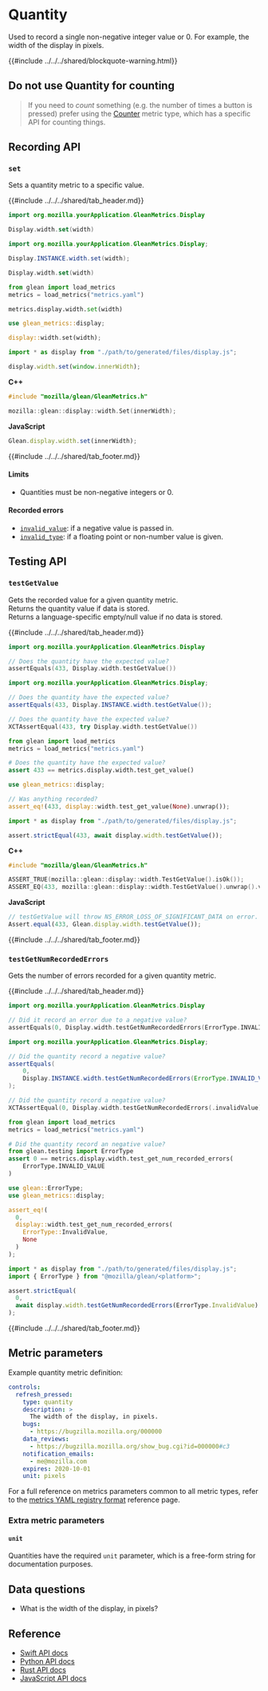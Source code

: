 # Quantity

Used to record a single non-negative integer value or 0.
For example, the width of the display in pixels.

{{#include ../../../shared/blockquote-warning.html}}

## Do not use Quantity for counting

> If you need to _count_ something (e.g. the number of times a button is pressed)
> prefer using the [Counter](./counter.md) metric type, which has a specific API for counting things.

## Recording API

### `set`

Sets a quantity metric to a specific value.

{{#include ../../../shared/tab_header.md}}

<div data-lang="Kotlin" class="tab">

```Kotlin
import org.mozilla.yourApplication.GleanMetrics.Display

Display.width.set(width)
```
</div>

<div data-lang="Java" class="tab">

```Java
import org.mozilla.yourApplication.GleanMetrics.Display;

Display.INSTANCE.width.set(width);
```
</div>

<div data-lang="Swift" class="tab">

```Swift
Display.width.set(width)
```
</div>

<div data-lang="Python" class="tab">

```Python
from glean import load_metrics
metrics = load_metrics("metrics.yaml")

metrics.display.width.set(width)
```
</div>

<div data-lang="Rust" class="tab">

```Rust
use glean_metrics::display;

display::width.set(width);
```
</div>

<div data-lang="JavaScript" class="tab">

```js
import * as display from "./path/to/generated/files/display.js";

display.width.set(window.innerWidth);
```
</div>

<div data-lang="Firefox Desktop" class="tab">

**C++**

```cpp
#include "mozilla/glean/GleanMetrics.h"

mozilla::glean::display::width.Set(innerWidth);
```

**JavaScript**

```js
Glean.display.width.set(innerWidth);
```
</div>

{{#include ../../../shared/tab_footer.md}}

#### Limits

* Quantities must be non-negative integers or 0.

#### Recorded errors

* [`invalid_value`](../../user/metrics/error-reporting.md): if a negative value is passed in.
* [`invalid_type`](../../user/metrics/error-reporting.md): if a floating point or non-number value is given.

## Testing API

### `testGetValue`

Gets the recorded value for a given quantity metric.  
Returns the quantity value if data is stored.  
Returns a language-specific empty/null value if no data is stored.

{{#include ../../../shared/tab_header.md}}

<div data-lang="Kotlin" class="tab">

```Kotlin
import org.mozilla.yourApplication.GleanMetrics.Display

// Does the quantity have the expected value?
assertEquals(433, Display.width.testGetValue())
```
</div>

<div data-lang="Java" class="tab">

```Java
import org.mozilla.yourApplication.GleanMetrics.Display;

// Does the quantity have the expected value?
assertEquals(433, Display.INSTANCE.width.testGetValue());
```
</div>

<div data-lang="Swift" class="tab">

```Swift
// Does the quantity have the expected value?
XCTAssertEqual(433, try Display.width.testGetValue())
```

</div>

<div data-lang="Python" class="tab">

```Python
from glean import load_metrics
metrics = load_metrics("metrics.yaml")

# Does the quantity have the expected value?
assert 433 == metrics.display.width.test_get_value()
```
</div>

<div data-lang="Rust" class="tab">

```Rust
use glean_metrics::display;

// Was anything recorded?
assert_eq!(433, display::width.test_get_value(None).unwrap());
```
</div>

<div data-lang="JavaScript" class="tab">

```js
import * as display from "./path/to/generated/files/display.js";

assert.strictEqual(433, await display.width.testGetValue());
```

</div>

<div data-lang="Firefox Desktop" class="tab">

**C++**

```cpp
#include "mozilla/glean/GleanMetrics.h"

ASSERT_TRUE(mozilla::glean::display::width.TestGetValue().isOk());
ASSERT_EQ(433, mozilla::glean::display::width.TestGetValue().unwrap().value());
```

**JavaScript**

```js
// testGetValue will throw NS_ERROR_LOSS_OF_SIGNIFICANT_DATA on error.
Assert.equal(433, Glean.display.width.testGetValue());
```
</div>

{{#include ../../../shared/tab_footer.md}}

### `testGetNumRecordedErrors`

Gets the number of errors recorded for a given quantity metric.

{{#include ../../../shared/tab_header.md}}

<div data-lang="Kotlin" class="tab">

```Kotlin
import org.mozilla.yourApplication.GleanMetrics.Display

// Did it record an error due to a negative value?
assertEquals(0, Display.width.testGetNumRecordedErrors(ErrorType.INVALID_VALUE))
```
</div>

<div data-lang="Java" class="tab">

```Java
import org.mozilla.yourApplication.GleanMetrics.Display;

// Did the quantity record a negative value?
assertEquals(
    0,
    Display.INSTANCE.width.testGetNumRecordedErrors(ErrorType.INVALID_VALUE)
);
```
</div>

<div data-lang="Swift" class="tab">

```Swift
// Did the quantity record a negative value?
XCTAssertEqual(0, Display.width.testGetNumRecordedErrors(.invalidValue))
```

</div>

<div data-lang="Python" class="tab">

```Python
from glean import load_metrics
metrics = load_metrics("metrics.yaml")

# Did the quantity record an negative value?
from glean.testing import ErrorType
assert 0 == metrics.display.width.test_get_num_recorded_errors(
    ErrorType.INVALID_VALUE
)
```
</div>

<div data-lang="Rust" class="tab">

```Rust
use glean::ErrorType;
use glean_metrics::display;

assert_eq!(
  0,
  display::width.test_get_num_recorded_errors(
    ErrorType::InvalidValue,
    None
  )
);
```
</div>

<div data-lang="JavaScript" class="tab">

```js
import * as display from "./path/to/generated/files/display.js";
import { ErrorType } from "@mozilla/glean/<platform>";

assert.strictEqual(
  0,
  await display.width.testGetNumRecordedErrors(ErrorType.InvalidValue)
);
```

</div>

<div data-lang="Firefox Desktop" class="tab" data-info="Firefox Desktop uses testGetValue to communicate errors"></div>

{{#include ../../../shared/tab_footer.md}}

## Metric parameters

Example quantity metric definition:

```yaml
controls:
  refresh_pressed:
    type: quantity
    description: >
      The width of the display, in pixels.
    bugs:
      - https://bugzilla.mozilla.org/000000
    data_reviews:
      - https://bugzilla.mozilla.org/show_bug.cgi?id=000000#c3
    notification_emails:
      - me@mozilla.com
    expires: 2020-10-01
    unit: pixels
```

For a full reference on metrics parameters common to all metric types,
refer to the [metrics YAML registry format](../yaml/metrics.md) reference page.

### Extra metric parameters

#### `unit`

Quantities have the required `unit` parameter, which is a free-form string for documentation purposes.

## Data questions

* What is the width of the display, in pixels?

## Reference

* [Swift API docs](../../../swift/Classes/QuantityMetricType.html)
* [Python API docs](../../../python/glean/metrics/quantity.html)
* [Rust API docs](../../../docs/glean/private/quantity/struct.QuantityMetric.html)
* [JavaScript API docs](https://mozilla.github.io/glean.js/classes/core_metrics_types_quantity.default.html#set)
